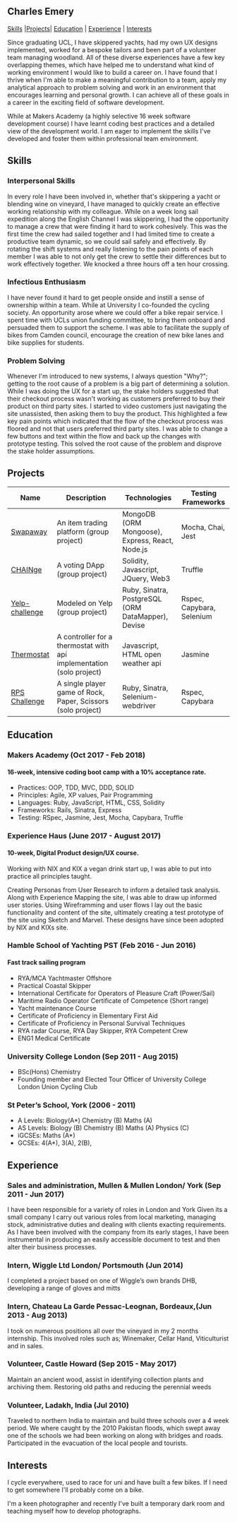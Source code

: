 ## Charles Emery

[Skills](#skills) |[Projects](#projects)| [Education](#education) | [Experience](#experience) | [Interests](#interests)

Since graduating UCL, I have skippered yachts, had my own UX designs implemented, worked for a bespoke tailors and been part of a volunteer team managing woodland. All of these diverse experiences have a few key overlapping themes, which have helped me to understand what kind of working environment I would like to build a career on. I have found that I thrive when I'm able to make a meaningful contribution to a team, apply my analytical approach to problem solving and work in an environment that encourages learning and personal growth. I can achieve all of these goals in a career in the exciting field of software development.

While at Makers Academy (a highly selective 16 week software development course) I have learnt coding best practices and a detailed view of the development world. I am eager to implement the skills I've developed and foster them within professional team environment.

## Skills
### Interpersonal Skills
In every role I have been involved in, whether that's skippering a yacht or blending wine on vineyard, I have managed to quickly create an effective working relationship with my colleague. While on a week long sail expedition along the English Channel I was skippering, I had the opportunity to manage a crew that were finding it hard to work cohesively. This was the first time the crew had sailed together and I had limited time to create a productive team dynamic, so we could sail safely and effectively. By rotating the shift systems and really listening to the pain points of each member I was able to not only get the crew to settle their differences but to work effectively together. We knocked a three hours off a ten hour crossing.

### Infectious Enthusiasm
I have never found it hard to get people onside and instill a sense of ownership within a team. While at University I co-founded the cycling society. An opportunity arose where we could offer a bike repair service. I spent time with UCLs union funding committee, to bring them onboard and persuaded them to support the scheme. I was able to facilitate the supply of bikes from Camden council, encourage the creation of new bike lanes and bike supplies for students.  

### Problem Solving
Whenever I'm introduced to new systems, I always question "Why?"; getting to the root cause of a problem is a big part of determining a solution. While I was doing the UX for a start up, the stake holders suggested that their checkout process wasn't working as customers preferred to buy their product on third party sites. I started to video customers just navigating the site unassisted, then asking them to buy the product. This highlighted a few key pain points which indicated that the flow of the checkout process was floored and not that users preferred third party sites. I was able to change a few buttons and text within the flow and back up the changes with prototype testing. This solved the root cause of the problem and disprove the stake holder assumptions.

## Projects
Name | Description | Technologies | Testing Frameworks
---| --- | --- | --- |
[Swapaway](https://github.com/Mnargh/Swapaway) | An item trading platform (group project)| MongoDB (ORM Mongoose), Express, React, Node.js | Mocha, Chai, Jest
[CHAINge](https://github.com/Calum-W/CHAINge) | A voting DApp (group project)| Solidity, Javascript, JQuery, Web3 | Truffle
[Yelp-challenge](https://github.com/tallpress/Yelp-Challenge/commits/master) | Modeled on Yelp (group project)| Ruby, Sinatra, PostgreSQL (ORM DataMapper), Devise| Rspec, Capybara, Selenium
[Thermostat](https://github.com/charlesemery15/thermostat)|A controller for a thermostat with api implementation (solo project) |Javascript, HTML open weather api| Jasmine
[RPS Challenge](https://github.com/charlesemery15/rps-challenge) | A single player game of Rock, Paper, Scissors (solo project)| Ruby, Sinatra, Selenium-webdriver | Rspec, Capybara

## Education
### Makers Academy (Oct 2017 - Feb 2018)
#### 16-week, intensive coding boot camp with a 10% acceptance rate.

- Practices: OOP, TDD, MVC, DDD, SOLID
- Principles: Agile, XP values, Pair Programming
- Languages: Ruby, JavaScript, HTML, CSS, Solidity
- Frameworks: Rails, Sinatra, Express
- Testing: RSpec, Jasmine, Jest, Mocha, Capybara, Truffle

### Experience Haus (June 2017 - August 2017)
#### 10-week, Digital Product design/UX course.
Working with NIX and KIX a vegan drink start up, I was able to put into practice all principles taught.

Creating Personas from User Research to inform a detailed task analysis. Along with Experience Mapping the site, I was able to draw up informed user stories. Using Wireframming and user flows I lay out the basic functionality and content of the site, ultimately creating a test prototype of the site using Sketch and Marvel. These designs have since been adopted by NIX and KIXs site.

### Hamble School of Yachting PST (Feb 2016 - Jun 2016)
#### Fast track sailing program
- RYA/MCA Yachtmaster Offshore
- Practical Coastal Skipper
- International Certificate for Operators of Pleasure Craft (Power/Sail)
- Maritime Radio Operator Certificate of Competence (Short range)
- Yacht maintenance Course
- Certificate of Proficiency in Elementary First Aid
- Certificate of Proficiency in Personal Survival Techniques
- RYA radar Course, RYA Day Skipper, RYA Competent Crew
- ENG1 Medical Certificate

### University College London (Sep 2011 - Aug 2015)
- BSc(Hons) Chemistry
- Founding member and Elected Tour Officer of University College London Union Cycling Club

### St Peter’s School, York (2006 - 2011)
- A Levels: Biology(A*) Chemistry (B) Maths (A)
- AS Levels: Biology (B) Chemistry (B) Maths (A) Physics (C)
- iGCSEs: Maths (A*)
- GCSEs: 4(A*), 3(A), 2(B),

## Experience
### Sales and administration, Mullen & Mullen London/ York (Sep 2011 - Jun 2017)
I have been responsible for a variety of roles in London and York
Given its a small company I carry out various roles from local marketing, managing stock, administrative duties and dealing with clients exacting requirements.
As I have been involved with the company from its early stages, I have been instrumental in producing  an easily accessible document to test and then alter their business processes.

### Intern, Wiggle Ltd London/ Portsmouth (Jun 2014)
I completed a project based on one of Wiggle’s own brands DHB, developing a range of gloves and mitts

### Intern, Chateau La Garde Pessac-Leognan, Bordeaux,(Jun 2013 - Aug 2013)
I took on numerous positions all over the vineyard in my  2 months internship. This involved roles such as; Winemaker, Cellar Hand, Viticulturist and in sales.

### Volunteer, Castle Howard (Sep 2015 - May 2017)
Maintain an ancient wood, assist in identifying collection plants and archiving them.
Restoring old paths and reducing the perennial weeds

### Volunteer, Ladakh, India (Jul 2010)
Traveled to northern India to maintain and build three schools over a 4 week period.
We where caught by the 2010 Pakistan floods, which swept away one of the schools we had been working on along with bridges and roads.
Participated in the evacuation of the local people and tourists.

## Interests
I cycle everywhere, used to race for uni and have built a few bikes. If I need to get somewhere I'll probably come on a bike.

I'm a keen photographer and recently I've built a temporary dark room and teaching myself how to develop photographs.
